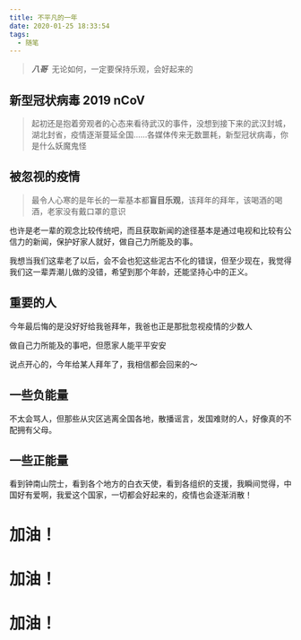 ```yaml
---
title: 不平凡的一年
date: 2020-01-25 18:33:54
tags:
  - 随笔
---
```


> ***八哥*** &nbsp;无论如何，一定要保持乐观，会好起来的 

## 新型冠状病毒 2019 nCoV

> 起初还是抱着旁观者的心态来看待武汉的事件，没想到接下来的武汉封城，湖北封省，疫情逐渐蔓延全国……各媒体传来无数噩耗，新型冠状病毒，你是什么妖魔鬼怪

## 被忽视的疫情

> 最令人心寒的是年长的一辈基本都**盲目乐观**，该拜年的拜年，该喝酒的喝酒，老家没有戴口罩的意识

也许是老一辈的观念比较传统吧，而且获取新闻的途径基本是通过电视和比较有公信力的新闻，保护好家人就好，做自己力所能及的事。

我想当我们这辈老了以后，会不会也犯这些泥古不化的错误，但至少现在，我觉得我们这一辈弄潮儿做的没错，希望到那个年龄，还能坚持心中的正义。

## 重要的人

今年最后悔的是没好好给我爸拜年，我爸也正是那批忽视疫情的少数人

做自己力所能及的事吧，但愿家人能平平安安

说点开心的，今年给某人拜年了，我相信都会回来的～

## 一些负能量

不太会骂人，但那些从灾区逃离全国各地，散播谣言，发国难财的人，好像真的不配拥有父母。

## 一些正能量

看到钟南山院士，看到各个地方的白衣天使，看到各组织的支援，我瞬间觉得，中国好有爱啊，我爱这个国家，一切都会好起来的，疫情也会逐渐消散！

# 加油！
# 加油！
# 加油！

